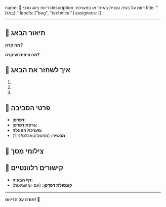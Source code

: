 name: 🐛 דיווח באג טכני
description: דווח על בעיה טכנית באתר או במערכת
title: "[באג] "
labels: ["bug", "technical"]
assignees: []

---

## 🐛 תיאור הבאג
**מה קרה?**
<!-- תאר מה לא עובד כמו שצריך -->

**מה ציפית שיקרה?**
<!-- תאר מה היה אמור לקרות -->

## 🔄 איך לשחזר את הבאג
1. 
2. 
3. 

## 📱 פרטי הסביבה
- **דפדפן:** 
- **גרסת דפדפן:** 
- **מערכת הפעלה:** 
- **מכשיר:** (מחשב/טאבלט/נייד)

## 📸 צילומי מסך
<!-- אם יש צילומי מסך, צרף אותם כאן -->

## 🔗 קישורים רלוונטיים
- **דף הבעיה:** 
- **קונסולת דפדפן:** (אם יש שגיאות)

---

**תודה על הדיווח!** 🔧
